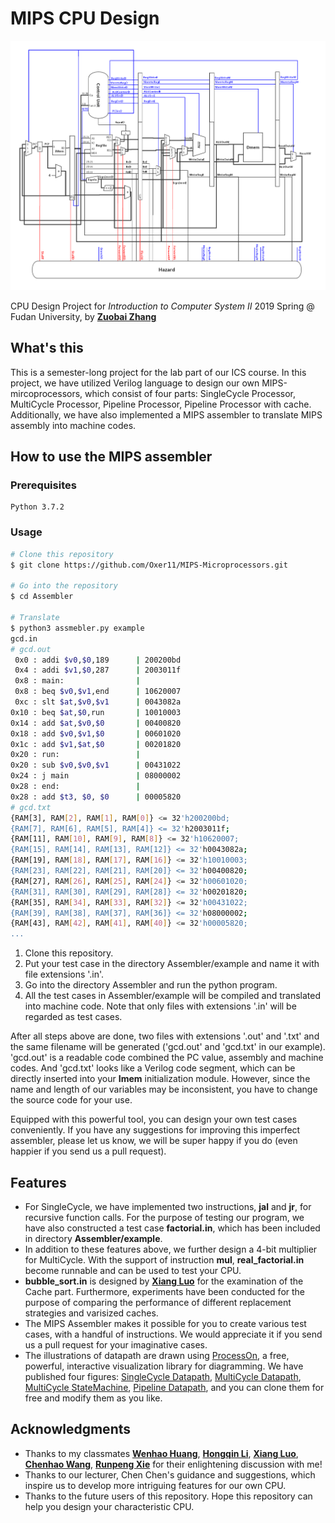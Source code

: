 # MIPS CPU Design
![Pipeline_Datapath](README.asset/Pipeline_Datapath.jpg)

CPU Design Project for *Introduction to Computer System II* 2019 Spring @ Fudan University, by [**Zuobai Zhang**](https://oxer11.github.io/)


## What's this

This is a semester-long project for the lab part of our ICS course. In this project, we have utilized Verilog language to design our own MIPS-mircoprocessors, which consist of four parts: SingleCycle Processor, MultiCycle Processor, Pipeline Processor, Pipeline Processor with cache. Additionally, we have also implemented a MIPS assembler to translate MIPS assembly into machine codes.

## How to use the MIPS assembler

### Prerequisites

```
Python 3.7.2
```

### Usage

```bash
# Clone this repository
$ git clone https://github.com/Oxer11/MIPS-Microprocessors.git

# Go into the repository
$ cd Assembler

# Translate 
$ python3 assmebler.py example
gcd.in
# gcd.out
 0x0 : addi $v0,$0,189      | 200200bd
 0x4 : addi $v1,$0,287      | 2003011f
 0x8 : main:                | 
 0x8 : beq $v0,$v1,end      | 10620007
 0xc : slt $at,$v0,$v1      | 0043082a
0x10 : beq $at,$0,run       | 10010003
0x14 : add $at,$v0,$0       | 00400820
0x18 : add $v0,$v1,$0       | 00601020
0x1c : add $v1,$at,$0       | 00201820
0x20 : run:                 | 
0x20 : sub $v0,$v0,$v1      | 00431022
0x24 : j main               | 08000002
0x28 : end:                 | 
0x28 : add $t3, $0, $0      | 00005820
# gcd.txt
{RAM[3], RAM[2], RAM[1], RAM[0]} <= 32'h200200bd;
{RAM[7], RAM[6], RAM[5], RAM[4]} <= 32'h2003011f;
{RAM[11], RAM[10], RAM[9], RAM[8]} <= 32'h10620007;
{RAM[15], RAM[14], RAM[13], RAM[12]} <= 32'h0043082a;
{RAM[19], RAM[18], RAM[17], RAM[16]} <= 32'h10010003;
{RAM[23], RAM[22], RAM[21], RAM[20]} <= 32'h00400820;
{RAM[27], RAM[26], RAM[25], RAM[24]} <= 32'h00601020;
{RAM[31], RAM[30], RAM[29], RAM[28]} <= 32'h00201820;
{RAM[35], RAM[34], RAM[33], RAM[32]} <= 32'h00431022;
{RAM[39], RAM[38], RAM[37], RAM[36]} <= 32'h08000002;
{RAM[43], RAM[42], RAM[41], RAM[40]} <= 32'h00005820;
...
```
1. Clone this repository.
2. Put your test case in the directory Assembler/example and name it with file extensions '.in'.
3. Go into the directory Assembler and run the python program.
4. All the test cases in Assembler/example will be compiled and translated into machine code. Note that only files with extensions '.in' will be regarded as test cases.

After all steps above are done, two files with extensions '.out' and '.txt' and the same filename will be generated ('gcd.out' and 'gcd.txt' in our example). 'gcd.out' is a readable code combined the PC value, assembly and machine codes. And 'gcd.txt' looks like a Verilog code segment, which can be directly inserted into your **Imem** initialization module. However, since the name and length of our variables may be inconsistent, you have to change the source code for your use.

Equipped with this powerful tool, you can design your own test cases conveniently. If you have any suggestions for improving this imperfect assembler, please let us know, we will be super happy if you do (even happier if you send us a pull request). 

## Features

- For SingleCycle, we have implemented two instructions, **jal** and **jr**, for recursive function calls. For the purpose of testing our program, we have also constructed a test case **factorial.in**, which has been included in directory **Assembler/example**.
- In addition to these features above, we further design a 4-bit multiplier for MultiCycle. With the support of instruction **mul**, **real_factorial.in** become runnable and can be used to test your CPU. 
- **bubble_sort.in** is designed by [**Xiang Luo**](https://github.com/SunflowerAries) for the examination of the Cache part. Furthermore, experiments have been conducted for the purpose of comparing the performance of different replacement strategies and varisized caches.
- The MIPS Assembler makes it possible for you to create various test cases, with a handful of instructions. We would appreciate it if you send us a pull request for your imaginative cases.
- The illustrations of datapath are drawn using [ProcessOn](https://www.processon.com/), a free, powerful, interactive visualization library for diagramming. We have published four figures: [SingleCycle Datapath](https://www.processon.com/special/template/5d1c3314e4b00218c0103346), [MultiCycle Datapath](https://www.processon.com/special/template/5cc8ece0e4b01941c8c30f4d), [MultiCycle StateMachine](https://www.processon.com/view/5ccd8611e4b09eb4ac30bc39), [Pipeline Datapath](https://www.processon.com/special/template/5cd926f0e4b09db644c76aa7), and you can clone them for free and modify them as you like.


## Acknowledgments

- Thanks to my classmates [**Wenhao Huang**](https://github.com/EZ-hwh), [**Hongqin Li**](https://github.com/lihongqinzhuanyong), [**Xiang Luo**](https://github.com/SunflowerAries), [**Chenhao Wang**](https://github.com/wch19990119), [**Runpeng Xie**](https://github.com/Josep-h) for their enlightening discussion with me!
- Thanks to our lecturer, Chen Chen's guidance and suggestions, which inspire us to develop more intriguing features for our own CPU.
- Thanks to the future users of this repository. Hope this repository can help you design your characteristic CPU.
